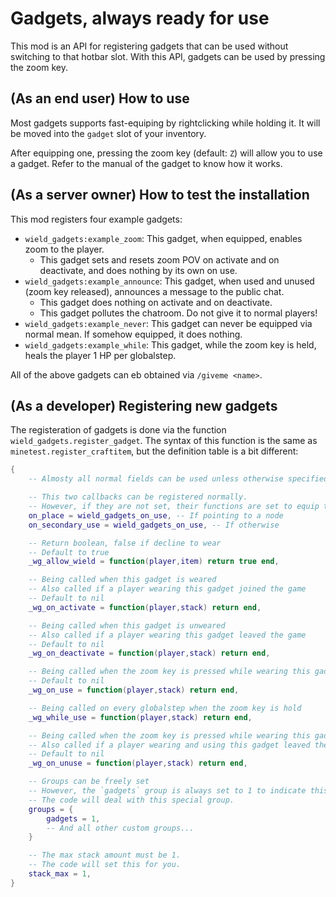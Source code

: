 # Gadgets, always ready for use

This mod is an API for registering gadgets that can be used without switching to that hotbar slot. With this API, gadgets can be used by pressing the zoom key.

## (As an end user) How to use

Most gadgets supports fast-equiping by rightclicking while holding it. It will be moved into the `gadget` slot of your inventory.

After equipping one, pressing the zoom key (default: `Z`) will allow you to use a gadget. Refer to the manual of the gadget to know how it works.

## (As a server owner) How to test the installation

This mod registers four example gadgets:

* `wield_gadgets:example_zoom`: This gadget, when equipped, enables zoom to the player.
  * This gadget sets and resets zoom POV on activate and on deactivate, and does nothing by its own on use.
* `wield_gadgets:example_announce`: This gadget, when used and unused (zoom key released), announces a message to the public chat.
  * This gadget does nothing on activate and on deactivate.
  * This gadget pollutes the chatroom. Do not give it to normal players!
* `wield_gadgets:example_never`: This gadget can never be equipped via normal mean. If somehow equipped, it does nothing.
* `wield_gadgets:example_while`: This gadget, while the zoom key is held, heals the player 1 HP per globalstep.

All of the above gadgets can eb obtained via `/giveme <name>`.

## (As a developer) Registering new gadgets

The registeration of gadgets is done via the function `wield_gadgets.register_gadget`. The syntax of this function is the same as `minetest.register_craftitem`, but the definition table is a bit different:

```lua
{
    -- Almosty all normal fields can be used unless otherwise specified

    -- This two callbacks can be registered normally.
    -- However, if they are not set, their functions are set to equip this gadget.
    on_place = wield_gadgets_on_use, -- If pointing to a node
    on_secondary_use = wield_gadgets_on_use, -- If otherwise

    -- Return boolean, false if decline to wear
    -- Default to true
    _wg_allow_wield = function(player,item) return true end,

    -- Being called when this gadget is weared
    -- Also called if a player wearing this gadget joined the game
    -- Default to nil
    _wg_on_activate = function(player,stack) return end,

    -- Being called when this gadget is unweared
    -- Also called if a player wearing this gadget leaved the game
    -- Default to nil
    _wg_on_deactivate = function(player,stack) return end,

    -- Being called when the zoom key is pressed while wearing this gadget
    -- Default to nil
    _wg_on_use = function(player,stack) return end,

    -- Being called on every globalstep when the zoom key is hold
    _wg_while_use = function(player,stack) return end,

    -- Being called when the zoom key is pressed while wearing this gadget
    -- Also called if a player wearing and using this gadget leaved the game
    -- Default to nil
    _wg_on_unuse = function(player,stack) return end,

    -- Groups can be freely set
    -- However, the `gadgets` group is always set to 1 to indicate this is a gadget.
    -- The code will deal with this special group.
    groups = {
        gadgets = 1,
        -- And all other custom groups...
    }

    -- The max stack amount must be 1.
    -- The code will set this for you.
    stack_max = 1,
}
```
